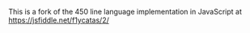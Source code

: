 This is a fork of the 450 line language implementation in JavaScript at https://jsfiddle.net/f1ycatas/2/
